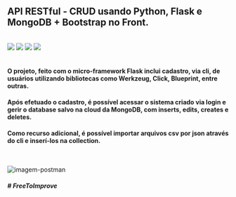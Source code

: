 ## API RESTful - CRUD usando Python, Flask e MongoDB + Bootstrap no Front.


<div style="display: inline_block" ></br>
    <img src="https://img.shields.io/badge/Python-14354C?style=for-the-badge&logo=python&logoColor=white"></img>
    <img src="https://img.shields.io/badge/Flask-000000?style=for-the-badge&logo=flask&logoColor=white"></img>
    <img src="https://img.shields.io/badge/MongoDB-4EA94B?style=for-the-badge&logo=mongodb&logoColor=white"></img>
    <img src="https://img.shields.io/badge/Bootstrap-563D7C?style=for-the-badge&logo=bootstrap&logoColor=white"></img>
</div>
<br>

#### O projeto, feito com o micro-framework Flask inclui cadastro, via cli, de usuários utilizando bibliotecas como Werkzeug, Click, Blueprint, entre outras.
#### Após efetuado o cadastro, é possível acessar o sistema criado via login e gerir o database salvo na cloud da MongoDB, com inserts, edits, creates e deletes.
#### Como recurso adicional, é possível importar arquivos csv por json através do cli e inserí-los na collection.
<br>

![imagem-postman](https://user-images.githubusercontent.com/87584303/148434083-47c69f06-8952-4ea7-8c83-5529bd8dd7a1.png)


##### # FreeToImprove
